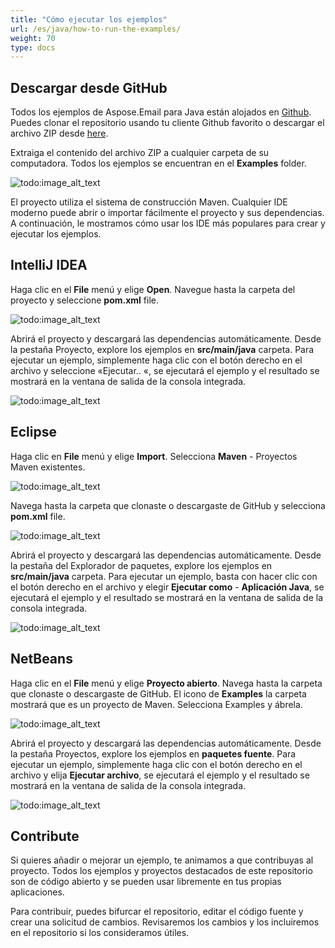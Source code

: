 ```yaml
---
title: "Cómo ejecutar los ejemplos"
url: /es/java/how-to-run-the-examples/
weight: 70
type: docs
---
```


## **Descargar desde GitHub**
Todos los ejemplos de Aspose.Email para Java están alojados en [Github](https://github.com/aspose-email/Aspose.Email-for-Java). Puedes clonar el repositorio usando tu cliente Github favorito o descargar el archivo ZIP desde [here](https://github.com/aspose-email/Aspose.Email-for-Java/archive/master.zip).

Extraiga el contenido del archivo ZIP a cualquier carpeta de su computadora. Todos los ejemplos se encuentran en el **Examples** folder.

![todo:image_alt_text](https://i.imgur.com/WsQ2wrb.png)

El proyecto utiliza el sistema de construcción Maven. Cualquier IDE moderno puede abrir o importar fácilmente el proyecto y sus dependencias. A continuación, le mostramos cómo usar los IDE más populares para crear y ejecutar los ejemplos.
## **IntelliJ IDEA**
Haga clic en el **File** menú y elige **Open**. Navegue hasta la carpeta del proyecto y seleccione **pom.xml** file.

![todo:image_alt_text](https://i.imgur.com/wlAMRKS.png)

Abrirá el proyecto y descargará las dependencias automáticamente. Desde la pestaña Proyecto, explore los ejemplos en **src/main/java** carpeta. Para ejecutar un ejemplo, simplemente haga clic con el botón derecho en el archivo y seleccione «Ejecutar.. «, se ejecutará el ejemplo y el resultado se mostrará en la ventana de salida de la consola integrada.

![todo:image_alt_text](https://i.imgur.com/hILidzG.png)
## **Eclipse**
Haga clic en **File** menú y elige **Import**. Selecciona **Maven** - Proyectos Maven existentes.

![todo:image_alt_text](https://i.imgur.com/nReoOb7.png)

Navega hasta la carpeta que clonaste o descargaste de GitHub y selecciona **pom.xml** file.

![todo:image_alt_text](https://i.imgur.com/l1SQjhM.png)

Abrirá el proyecto y descargará las dependencias automáticamente. Desde la pestaña del Explorador de paquetes, explore los ejemplos en **src/main/java** carpeta. Para ejecutar un ejemplo, basta con hacer clic con el botón derecho en el archivo y elegir **Ejecutar como** - **Aplicación Java**, se ejecutará el ejemplo y el resultado se mostrará en la ventana de salida de la consola integrada.

![todo:image_alt_text](https://i.imgur.com/StSdz5i.png)
## **NetBeans**
Haga clic en el **File** menú y elige **Proyecto abierto**. Navega hasta la carpeta que clonaste o descargaste de GitHub. El icono de **Examples** la carpeta mostrará que es un proyecto de Maven. Selecciona Examples y ábrela.

![todo:image_alt_text](https://i.imgur.com/RXUgKjP.png)

Abrirá el proyecto y descargará las dependencias automáticamente. Desde la pestaña Proyectos, explore los ejemplos en **paquetes fuente**. Para ejecutar un ejemplo, simplemente haga clic con el botón derecho en el archivo y elija **Ejecutar archivo**, se ejecutará el ejemplo y el resultado se mostrará en la ventana de salida de la consola integrada.

![todo:image_alt_text](https://i.imgur.com/Gc8luWX.png)
## **Contribute**
Si quieres añadir o mejorar un ejemplo, te animamos a que contribuyas al proyecto. Todos los ejemplos y proyectos destacados de este repositorio son de código abierto y se pueden usar libremente en tus propias aplicaciones.

Para contribuir, puedes bifurcar el repositorio, editar el código fuente y crear una solicitud de cambios. Revisaremos los cambios y los incluiremos en el repositorio si los consideramos útiles.

